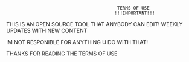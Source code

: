                                              TERMS OF USE
                                            !!!IMPORTANT!!!

THIS IS AN OPEN SOURCE TOOL THAT ANYBODY CAN EDIT!
WEEKLY UPDATES WITH NEW CONTENT

IM NOT RESPONIBLE FOR ANYTHING U DO WITH THAT!

THANKS FOR READING THE TERMS OF USE
